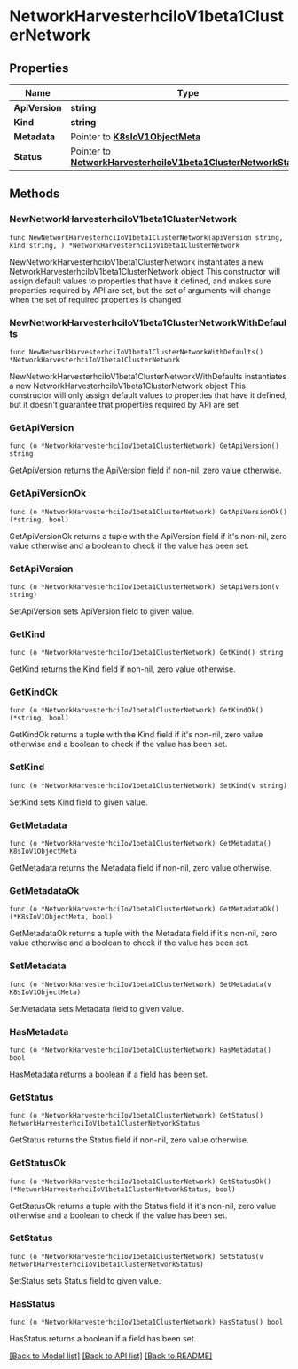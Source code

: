 # NetworkHarvesterhciIoV1beta1ClusterNetwork

## Properties

Name | Type | Description | Notes
------------ | ------------- | ------------- | -------------
**ApiVersion** | **string** |  | 
**Kind** | **string** |  | 
**Metadata** | Pointer to [**K8sIoV1ObjectMeta**](K8sIoV1ObjectMeta.md) |  | [optional] 
**Status** | Pointer to [**NetworkHarvesterhciIoV1beta1ClusterNetworkStatus**](NetworkHarvesterhciIoV1beta1ClusterNetworkStatus.md) |  | [optional] 

## Methods

### NewNetworkHarvesterhciIoV1beta1ClusterNetwork

`func NewNetworkHarvesterhciIoV1beta1ClusterNetwork(apiVersion string, kind string, ) *NetworkHarvesterhciIoV1beta1ClusterNetwork`

NewNetworkHarvesterhciIoV1beta1ClusterNetwork instantiates a new NetworkHarvesterhciIoV1beta1ClusterNetwork object
This constructor will assign default values to properties that have it defined,
and makes sure properties required by API are set, but the set of arguments
will change when the set of required properties is changed

### NewNetworkHarvesterhciIoV1beta1ClusterNetworkWithDefaults

`func NewNetworkHarvesterhciIoV1beta1ClusterNetworkWithDefaults() *NetworkHarvesterhciIoV1beta1ClusterNetwork`

NewNetworkHarvesterhciIoV1beta1ClusterNetworkWithDefaults instantiates a new NetworkHarvesterhciIoV1beta1ClusterNetwork object
This constructor will only assign default values to properties that have it defined,
but it doesn't guarantee that properties required by API are set

### GetApiVersion

`func (o *NetworkHarvesterhciIoV1beta1ClusterNetwork) GetApiVersion() string`

GetApiVersion returns the ApiVersion field if non-nil, zero value otherwise.

### GetApiVersionOk

`func (o *NetworkHarvesterhciIoV1beta1ClusterNetwork) GetApiVersionOk() (*string, bool)`

GetApiVersionOk returns a tuple with the ApiVersion field if it's non-nil, zero value otherwise
and a boolean to check if the value has been set.

### SetApiVersion

`func (o *NetworkHarvesterhciIoV1beta1ClusterNetwork) SetApiVersion(v string)`

SetApiVersion sets ApiVersion field to given value.


### GetKind

`func (o *NetworkHarvesterhciIoV1beta1ClusterNetwork) GetKind() string`

GetKind returns the Kind field if non-nil, zero value otherwise.

### GetKindOk

`func (o *NetworkHarvesterhciIoV1beta1ClusterNetwork) GetKindOk() (*string, bool)`

GetKindOk returns a tuple with the Kind field if it's non-nil, zero value otherwise
and a boolean to check if the value has been set.

### SetKind

`func (o *NetworkHarvesterhciIoV1beta1ClusterNetwork) SetKind(v string)`

SetKind sets Kind field to given value.


### GetMetadata

`func (o *NetworkHarvesterhciIoV1beta1ClusterNetwork) GetMetadata() K8sIoV1ObjectMeta`

GetMetadata returns the Metadata field if non-nil, zero value otherwise.

### GetMetadataOk

`func (o *NetworkHarvesterhciIoV1beta1ClusterNetwork) GetMetadataOk() (*K8sIoV1ObjectMeta, bool)`

GetMetadataOk returns a tuple with the Metadata field if it's non-nil, zero value otherwise
and a boolean to check if the value has been set.

### SetMetadata

`func (o *NetworkHarvesterhciIoV1beta1ClusterNetwork) SetMetadata(v K8sIoV1ObjectMeta)`

SetMetadata sets Metadata field to given value.

### HasMetadata

`func (o *NetworkHarvesterhciIoV1beta1ClusterNetwork) HasMetadata() bool`

HasMetadata returns a boolean if a field has been set.

### GetStatus

`func (o *NetworkHarvesterhciIoV1beta1ClusterNetwork) GetStatus() NetworkHarvesterhciIoV1beta1ClusterNetworkStatus`

GetStatus returns the Status field if non-nil, zero value otherwise.

### GetStatusOk

`func (o *NetworkHarvesterhciIoV1beta1ClusterNetwork) GetStatusOk() (*NetworkHarvesterhciIoV1beta1ClusterNetworkStatus, bool)`

GetStatusOk returns a tuple with the Status field if it's non-nil, zero value otherwise
and a boolean to check if the value has been set.

### SetStatus

`func (o *NetworkHarvesterhciIoV1beta1ClusterNetwork) SetStatus(v NetworkHarvesterhciIoV1beta1ClusterNetworkStatus)`

SetStatus sets Status field to given value.

### HasStatus

`func (o *NetworkHarvesterhciIoV1beta1ClusterNetwork) HasStatus() bool`

HasStatus returns a boolean if a field has been set.


[[Back to Model list]](../README.md#documentation-for-models) [[Back to API list]](../README.md#documentation-for-api-endpoints) [[Back to README]](../README.md)


